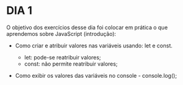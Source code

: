 # DIA 1

O objetivo dos exercícios desse dia foi colocar em prática o que aprendemos sobre JavaScript (introdução):

- Como criar e atribuir valores nas variáveis usando: let e const.

  - let: pode-se reatribuir valores;
  - const: não permite reatribuir valores;

- Como exibir os valores das variáveis no console - console.log();
